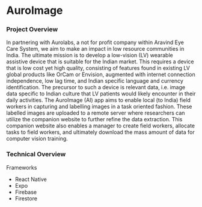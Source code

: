 # AuroImage

### Project Overview

In partnering with Aurolabs, a not for profit company within Aravind Eye Care System, we aim to make an impact in low resource communities in India. The ultimate mission is to develop a low-vision (LV) wearable assistive device that is suitable for the Indian market. This requires a device that is low cost yet high quality, consisting of features found in existing LV global products like OrCam or Envision, augmented with internet connection independence, low lag time, and Indian specific language and currency identification. The precursor to such a device is relevant data, i.e. image data specific to Indian culture that LV patients would likely encounter in their daily activities. The AuroImage (AI) app aims to enable local (to India) field workers in capturing and labelling images in a task oriented fashion. These labelled images are uploaded to a remote server where researchers can utilize the companion website to further refine the data extraction. This companion website also enables a manager to create field workers, allocate tasks to field workers, and ultimately download the mass amount of data for computer vision training. 

### Technical Overview

Frameworks
- React Native
- Expo
- Firebase
- Firestore


